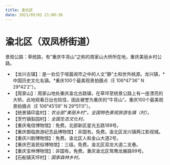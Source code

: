```yaml
---
title: 渝北区
date: 2021/05/01 21:00:38
---
```


# 渝北区（双凤桥街道）
景观公路：草统路，有“重庆牛背山”之称的周家山大桥所在地，重庆美丽乡村公路。  
* 【龙兴古镇】：是一处位于喧嚣闹市之中的人文“静”土和世外桃源。龙兴镇，*中国历史文化名镇。*重庆100个最美观景拍摄点（E 106°47′36″ N 29°42′2″）。
* 【周家山】：周家山地处重庆渝北古路镇，在草坪至统景公路上有一座漂亮的大桥。此地观看日出也较佳，因此被誉为重庆的“牛背山”。重庆100个最美观景拍摄点（E 106°45′59″ N 29°51′0″）。
* 【统景镇印盒村】：*农业部“美丽乡村”。全国特色景观旅游名镇（村）。*
* 【茨竹镇梨园村】：*全国生态文化村。*
* 【重庆电信博物馆】：免费。北部新区星光五路189号。
* 【重庆御临旅游纪念品博物馆】：非国有。免费。渝北区龙兴镇两江影视城。
* 【重庆川剧博物馆】：免费。渝北区人和金山大道2号。
* 【重庆巴渝民俗博物馆】：三级。免费。渝北区双龙大道二支巷。
* 【重庆宝林博物馆】：非国有。免费。重庆渝北区鸳鸯龙展路99号。
* 【石船镇天坪村】：*国家森林乡村。*
